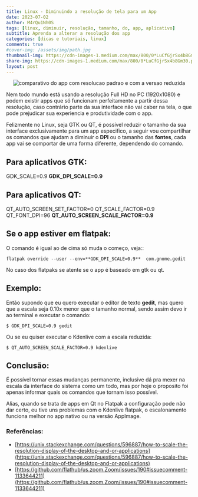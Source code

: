```yaml
---
title: Linux - Diminuindo a resolução de tela para um App
date: 2023-07-02
author: M4rQu1Nh0S
tags: [linux, diminuir, resolução, tamanho, do, app, aplicativo]
subtitle: Aprenda a alterar a resolução dos app
categories: [dicas e tutoriais, linux]
comments: true
#cover-img: /assets/img/path.jpg
thumbnail-img: https://cdn-images-1.medium.com/max/800/0*LuCfGjrSx4b8Gm30.png
share-img: https://cdn-images-1.medium.com/max/800/0*LuCfGjrSx4b8Gm30.png
layout: post
---
```


<p align='center'><img alt='comparativo do app com resolucao padrao e com a versao reduzida' src="https://cdn-images-1.medium.com/max/800/0*LuCfGjrSx4b8Gm30.png"/></p>
Nem todo mundo está usando a resolução Full HD no PC (1920x1080) e podem existir apps que só funcionam perfeitamente a partir dessa resolução, caso contrário parte da sua interface não vai caber na tela, o que pode prejudicar sua experiencia e produtividade com o app.

Felizmente no Linux, seja GTK ou QT, é possível reduzir o tamanho da sua interface exclusivamente para um app especifico, a seguir vou compartilhar os comandos que ajudam a diminuir o **DPI** ou o tamanho das **fontes**, cada app vai se comportar de uma forma diferente, dependendo do comando.

## Para aplicativos GTK:

GDK_SCALE=0.9
**GDK_DPI_SCALE=0.9**

## Para aplicativos QT:

QT_AUTO_SCREEN_SET_FACTOR=0
QT_SCALE_FACTOR=0.9
QT_FONT_DPI=96
**QT_AUTO_SCREEN_SCALE_FACTOR=0.9**

## Se o app estiver em flatpak:
O comando é igual ao de cima só muda o começo, veja::

    flatpak override --user --env=**GDK_DPI_SCALE=0.9**  com.gnome.gedit

No caso dos flatpaks se atente se o app é baseado em gtk ou qt.

## Exemplo:
Então supondo que eu quero executar o editor de texto **gedit**, mas quero que a escala seja 0.10x menor que o tamanho normal, sendo assim devo ir ao terminal e executar o comando:

    $ GDK_DPI_SCALE=0.9 gedit

Ou se eu quiser executar o Kdenlive com a escala reduzida:

    $ QT_AUTO_SCREEN_SCALE_FACTOR=0.9 kdenlive

## Conclusão:
É possível tornar essas mudanças permanente, inclusive dá pra mexer na escala da interface do sistema como um todo, mas por hoje o proposito foi apenas informar quais os comandos que tornam isso possível.

Alias, quando se trata de apps em Qt no Flatpak a configuração pode não dar certo, eu tive uns problemas com o Kdenlive flatpak, o escalonamento funciona melhor no app nativo ou na versão AppImage.

### Referências:

- [https://unix.stackexchange.com/questions/596887/how-to-scale-the-resolution-display-of-the-desktop-and-or-applications](https://unix.stackexchange.com/questions/596887/how-to-scale-the-resolution-display-of-the-desktop-and-or-applications)
- [https://github.com/flathub/us.zoom.Zoom/issues/190#issuecomment-1133644211](https://github.com/flathub/us.zoom.Zoom/issues/190#issuecomment-1133644211)

